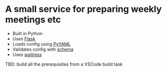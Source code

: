 # A small service for preparing weekly meetings etc
- Built in Python
- Uses [Flask](https://pypi.org/project/Flask/)
- Loads config using [PyYAML](https://pypi.org/project/PyYAML/)
- Validates config with [schema](https://pypi.org/project/schema/)
- Uses [waitress](https://pypi.org/project/waitress/)

TBD: build all the prerequisites from a VSCode build task